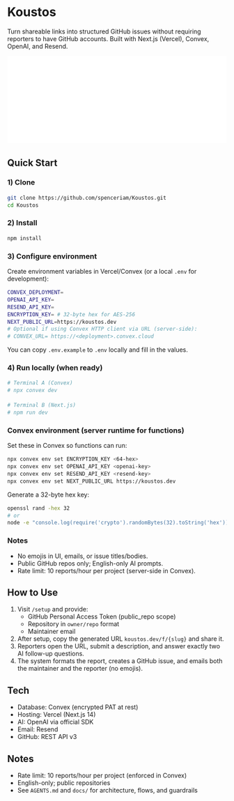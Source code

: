 # Koustos

Turn shareable links into structured GitHub issues without requiring reporters to have GitHub accounts. Built with Next.js (Vercel), Convex, OpenAI, and Resend.

![Screenshot placeholder](./assets/@logo_white.png)

## Quick Start

### 1) Clone
```bash
git clone https://github.com/spenceriam/Koustos.git
cd Koustos
```

### 2) Install
```bash
npm install
```

### 3) Configure environment
Create environment variables in Vercel/Convex (or a local `.env` for development):
```bash
CONVEX_DEPLOYMENT=
OPENAI_API_KEY=
RESEND_API_KEY=
ENCRYPTION_KEY= # 32-byte hex for AES-256
NEXT_PUBLIC_URL=https://koustos.dev
# Optional if using Convex HTTP client via URL (server-side):
# CONVEX_URL= https://<deployment>.convex.cloud
```

You can copy `.env.example` to `.env` locally and fill in the values.

### 4) Run locally (when ready)
```bash
# Terminal A (Convex)
# npx convex dev

# Terminal B (Next.js)
# npm run dev
```

### Convex environment (server runtime for functions)
Set these in Convex so functions can run:
```bash
npx convex env set ENCRYPTION_KEY <64-hex>
npx convex env set OPENAI_API_KEY <openai-key>
npx convex env set RESEND_API_KEY <resend-key>
npx convex env set NEXT_PUBLIC_URL https://koustos.dev
```

Generate a 32-byte hex key:
```bash
openssl rand -hex 32
# or
node -e "console.log(require('crypto').randomBytes(32).toString('hex'))"
```

### Notes
- No emojis in UI, emails, or issue titles/bodies.
- Public GitHub repos only; English-only AI prompts.
- Rate limit: 10 reports/hour per project (server-side in Convex).

## How to Use

1. Visit `/setup` and provide:
   - GitHub Personal Access Token (public_repo scope)
   - Repository in `owner/repo` format
   - Maintainer email
2. After setup, copy the generated URL `koustos.dev/f/{slug}` and share it.
3. Reporters open the URL, submit a description, and answer exactly two AI follow-up questions.
4. The system formats the report, creates a GitHub issue, and emails both the maintainer and the reporter (no emojis).

## Tech
- Database: Convex (encrypted PAT at rest)
- Hosting: Vercel (Next.js 14)
- AI: OpenAI via official SDK
- Email: Resend
- GitHub: REST API v3

## Notes
- Rate limit: 10 reports/hour per project (enforced in Convex)
- English-only; public repositories
- See `AGENTS.md` and `docs/` for architecture, flows, and guardrails
